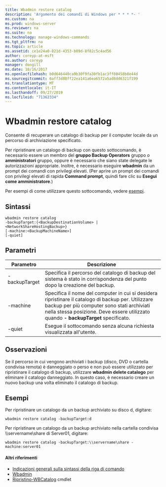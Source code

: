 ```yaml
---
title: Wbadmin restore catalog
description: 'Argomento dei comandi di Windows per * * * *- '
ms.custom: na
ms.prod: windows-server
ms.reviewer: na
ms.suite: na
ms.technology: manage-windows-commands
ms.tgt_pltfrm: na
ms.topic: article
ms.assetid: ce1e24a0-821d-4353-b09d-8f82c5c4ad56
author: coreyp-at-msft
ms.author: coreyp
manager: dongill
ms.date: 10/16/2017
ms.openlocfilehash: b0d646440ca9b30f9fa30fb1ac3ff08458b8e44d
ms.sourcegitcommit: 6aff3d88ff22ea141a6ea6572a5ad8dd6321f199
ms.translationtype: MT
ms.contentlocale: it-IT
ms.lasthandoff: 09/27/2019
ms.locfileid: "71362334"
---
```

# <a name="wbadmin-restore-catalog"></a>Wbadmin restore catalog



Consente di recuperare un catalogo di backup per il computer locale da un percorso di archiviazione specificato.

Per ripristinare un catalogo di backup con questo sottocomando, è necessario essere un membro del **gruppo Backup Operators** gruppo o **amministratori** gruppo, oppure è necessario che siano state delegate le autorizzazioni appropriate. Inoltre, è necessario eseguire **wbadmin** da un prompt dei comandi con privilegi elevati. (Per aprire un prompt dei comandi con privilegi elevati di rapida **Command prompt**, quindi fare clic su **Esegui come amministratore**.)

Per esempi di come utilizzare questo sottocomando, vedere [esempi](#BKMK_examples).

## <a name="syntax"></a>Sintassi

```
wbadmin restore catalog
-backupTarget:{<BackupDestinationVolume> | <NetworkShareHostingBackup>}
[-machine:<BackupMachineName>]
[-quiet]
```

## <a name="parameters"></a>Parametri

|Parametro|Descrizione|
|---------|-----------|
|-backupTarget|Specifica il percorso del catalogo di backup del sistema è stato in corrispondenza del punto dopo la creazione del backup.|
|-machine|Specifica il nome del computer in cui si desidera ripristinare il catalogo di backup per. Utilizzare backup per più computer sono stati archiviati nella stessa posizione. Deve essere utilizzato quando **- backupTarget** specificato.|
|-quiet|Esegue il sottocomando senza alcuna richiesta visualizzata all'utente.|

## <a name="remarks"></a>Osservazioni

Se il percorso in cui vengono archiviati i backup (disco, DVD o cartella condivisa remota) è danneggiato o perso e non può essere utilizzato per ripristinare il catalogo di backup, utilizzare **wbadmin delete catalogo** per eliminare il catalogo danneggiato. In questo caso, è necessario creare un nuovo backup una volta eliminato il catalogo di backup.

## <a name="BKMK_examples"></a>Esempi

Per ripristinare un catalogo da un backup archiviato su disco d, digitare:
```
wbadmin restore catalog -backupTarget:d
```
Per ripristinare un catalogo da un backup archiviato nella cartella condivisa \\\\servername\share di Server01, digitare:
```
wbadmin restore catalog -backupTarget:\\servername\share -machine:server01
```

#### <a name="additional-references"></a>Altri riferimenti

-   [Indicazioni generali sulla sintassi della riga di comando](command-line-syntax-key.md)
-   [Wbadmin](wbadmin.md)
-   [Ripristino-WBCatalog](https://technet.microsoft.com/library/jj902437.aspx) cmdlet